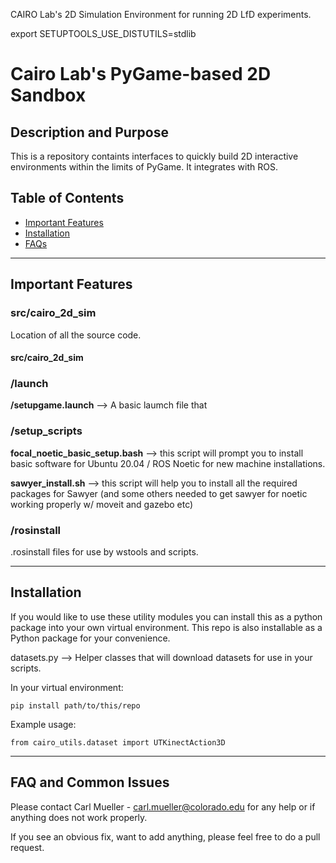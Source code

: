 CAIRO Lab's 2D Simulation Environment for running 2D LfD experiments.

export SETUPTOOLS_USE_DISTUTILS=stdlib


# Cairo Lab's PyGame-based 2D Sandbox

## Description and Purpose

This is a repository containts interfaces to quickly build 2D interactive environments within the limits of PyGame. It integrates with ROS. 

## Table of Contents

- [Important Features](#important-features)
- [Installation](#installation)
- [FAQs](#faqs)

---
## Important Features <a name="important-features"></a>

### src/cairo_2d_sim
Location of all the source code.

#### src/cairo_2d_sim

### /launch
**/setupgame.launch** --> A basic laumch file that 



### /setup_scripts
**focal_noetic_basic_setup.bash** --> this script will prompt you to install basic software for Ubuntu 20.04 / ROS Noetic for new machine installations.

**sawyer_install.sh** --> this script will help you to install all the required packages for Sawyer (and some others needed to get sawyer for noetic working properly w/ moveit and gazebo etc)

### /rosinstall
.rosinstall files for use by wstools and scripts.

---
## Installation <a name="installation"></a>

If you would like to use these utility modules you can install this as a python package into your own virtual environment. This repo is also installable as a Python package for your convenience.

datasets.py --> Helper classes that will download datasets for use in your scripts.

In your virtual environment:
```
pip install path/to/this/repo
```

Example usage:
```
from cairo_utils.dataset import UTKinectAction3D 
```
---
## FAQ and Common Issues <a name="faqs"></a>

Please contact Carl Mueller - carl.mueller@colorado.edu for any help or if anything does not work properly.

If you see an obvious fix, want to add anything, please feel free to do a pull request.
